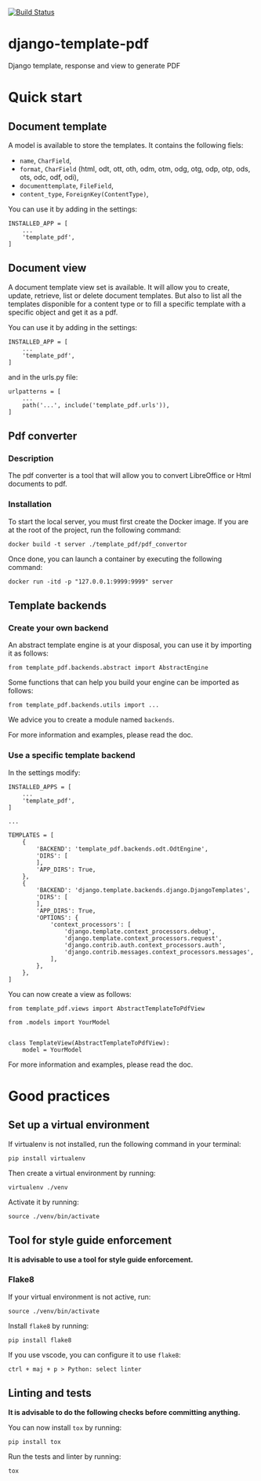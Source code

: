 [![Build Status](https://travis-ci.org/Terralego/django-template-pdf.svg?branch=master)](https://travis-ci.org/Terralego/django-template-pdf)

# django-template-pdf
Django template, response and view to generate PDF

# Quick start
## Document template

A model is available to store the templates. It contains the following fiels:
* `name`, `CharField`,
* `format`, `CharField` (html, odt, ott, oth, odm, otm, odg, otg, odp, otp, ods, ots, odc, odf, odi),
* `documenttemplate`, `FileField`,
* `content_type`, `ForeignKey(ContentType)`,

You can use it by adding in the settings:

```
INSTALLED_APP = [
    ...
    'template_pdf',
]
```

## Document view

A document template view set is available. It will allow you to create, update, retrieve, list or delete document templates. But also to list all the templates disponible for a content type or to fill a specific template with a specific object and get it as a pdf.

You can use it by adding in the settings:

```
INSTALLED_APP = [
    ...
    'template_pdf',
]
```

and in the urls.py file:

```
urlpatterns = [
    ...
    path('...', include('template_pdf.urls')),
]
```

## Pdf converter

### Description

The pdf converter is a tool that will allow you to convert LibreOffice or Html documents to pdf.

### Installation

To start the local server, you must first create the Docker image.
If you are at the root of the project, run the following command:

```
docker build -t server ./template_pdf/pdf_convertor
```

Once done, you can launch a container by executing the following command:

```
docker run -itd -p "127.0.0.1:9999:9999" server
```

## Template backends

### Create your own backend

An abstract template engine is at your disposal, you can use it by importing it as follows:

```
from template_pdf.backends.abstract import AbstractEngine
```

Some functions that can help you build your engine can be imported as follows:

```
from template_pdf.backends.utils import ...
```

We advice you to create a module named `backends`.

For more information and examples, please read the doc.

### Use a specific template backend

In the settings modify:

```
INSTALLED_APPS = [
    ...
    'template_pdf',
]

...

TEMPLATES = [
    {
        'BACKEND': 'template_pdf.backends.odt.OdtEngine',
        'DIRS': [
        ],
        'APP_DIRS': True,
    },
    {
        'BACKEND': 'django.template.backends.django.DjangoTemplates',
        'DIRS': [
        ],
        'APP_DIRS': True,
        'OPTIONS': {
            'context_processors': [
                'django.template.context_processors.debug',
                'django.template.context_processors.request',
                'django.contrib.auth.context_processors.auth',
                'django.contrib.messages.context_processors.messages',
            ],
        },
    },
]
```

You can now create a view as follows:

```
from template_pdf.views import AbstractTemplateToPdfView

from .models import YourModel


class TemplateView(AbstractTemplateToPdfView):
    model = YourModel
```

For more information and examples, please read the doc.

# Good practices

## Set up a virtual environment

If virtualenv is not installed, run the following command in your terminal:
```
pip install virtualenv
```

Then create a virtual environment by running:
```
virtualenv ./venv
```

Activate it by running:
```
source ./venv/bin/activate
```

## Tool for style guide enforcement

**It is advisable to use a tool for style guide enforcement.**

### Flake8

If your virtual environment is not active, run:
```
source ./venv/bin/activate
```

Install `flake8` by running:
```
pip install flake8
```

If you use vscode, you can configure it to use `flake8`:
```
ctrl + maj + p > Python: select linter
```

## Linting and tests

**It is advisable to do the following checks before committing anything.**

You can now install `tox` by running:
```
pip install tox
```

Run the tests and linter by running:
```
tox
```
